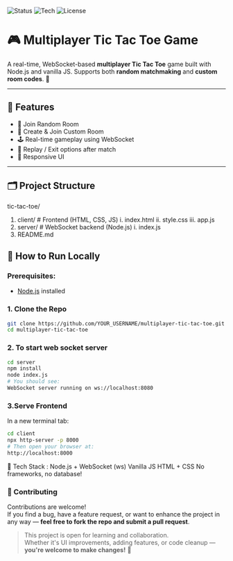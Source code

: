 ![Status](https://img.shields.io/badge/status-live-brightgreen)
![Tech](https://img.shields.io/badge/tech-stack-blue)
![License](https://img.shields.io/badge/license-MIT-blue)


# 🎮 Multiplayer Tic Tac Toe Game

A real-time, WebSocket-based **multiplayer Tic Tac Toe** game built with Node.js and vanilla JS. Supports both **random matchmaking** and **custom room codes**. 🎯

---

## 🌟 Features

- 🔁 Join Random Room
- 🔐 Create & Join Custom Room
- 🕹️ Real-time gameplay using WebSocket
- 🔄 Replay / Exit options after match
- 🎨 Responsive UI

---

## 🗂️ Project Structure
tic-tac-toe/
1. client/ # Frontend (HTML, CSS, JS)
      i. index.html
      ii. style.css
      iii. app.js
2. server/ # WebSocket backend (Node.js)
     i. index.js
3. README.md

## 🚀 How to Run Locally

### Prerequisites:
- [Node.js](https://nodejs.org/) installed

### 1. Clone the Repo

```bash
git clone https://github.com/YOUR_USERNAME/multiplayer-tic-tac-toe.git
cd multiplayer-tic-tac-toe
```
### 2. To start web socket server
```bash
cd server
npm install
node index.js
# You should see:
WebSocket server running on ws://localhost:8080
```


### 3.Serve Frontend
In a new terminal tab:
```bash
cd client
npx http-server -p 8000
# Then open your browser at:
http://localhost:8000
```

🧠 Tech Stack : 
Node.js + WebSocket (ws)
Vanilla JS
HTML + CSS
No frameworks, no database!

### 🤝 Contributing

Contributions are welcome!  
If you find a bug, have a feature request, or want to enhance the project in any way — **feel free to fork the repo and submit a pull request**.

> This project is open for learning and collaboration.  
> Whether it's UI improvements, adding features, or code cleanup — **you're welcome to make changes!** 🙌
